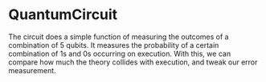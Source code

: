# QuantumCircuit
The circuit does a simple function of measuring the outcomes of a combination of 5 qubits. It measures the probability of a certain combination of 1s and 0s occurring on execution. With this, we can compare how much the theory collides with execution, and tweak our error measurement. 
